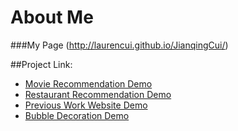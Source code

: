# About Me
###My Page
(http://laurencui.github.io/JianqingCui/)

##Project Link:
* [Movie Recommendation Demo](http://laurencui.github.io/JS_Proj-movie/)
* [Restaurant Recommendation Demo](https://laurencui.github.io/restaurant/)
* [Previous Work Website Demo](https://laurencui.github.io/prev-work/inedx.html#/)
* [Bubble Decoration Demo](http://laurencui.github.io/bubble-lib/)
